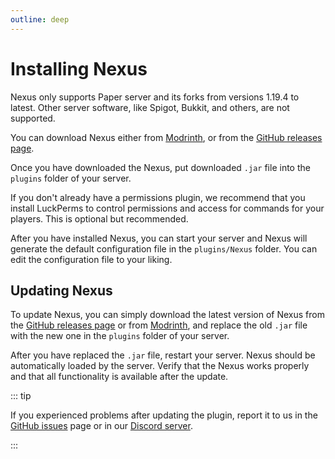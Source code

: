 ```yaml
---
outline: deep
---
```


# Installing Nexus

Nexus only supports Paper server and its forks from versions 1.19.4 to latest. Other server software, like Spigot, Bukkit, and others, are not supported.

You can download Nexus either from [Modrinth](https://modrinth.com/plugin/nexuss), or from the [GitHub releases page](https://github.com/BX-Team/Nexus/releases/latest).

Once you have downloaded the Nexus, put downloaded `.jar` file into the `plugins` folder of your server.

If you don't already have a permissions plugin, we recommend that you install LuckPerms to control permissions and access for commands for your players. This is optional but recommended.

After you have installed Nexus, you can start your server and Nexus will generate the default configuration file in the `plugins/Nexus` folder. You can edit the configuration file to your liking.

## Updating Nexus

To update Nexus, you can simply download the latest version of Nexus from the [GitHub releases page](https://github.com/BX-Team/Nexus/releases/latest) or from [Modrinth](https://modrinth.com/plugin/nexuss), and replace the old `.jar` file with the new one in the `plugins` folder of your server.

After you have replaced the `.jar` file, restart your server. Nexus should be automatically loaded by the server. Verify that the Nexus works properly and that all functionality is available after the update.

::: tip

If you experienced problems after updating the plugin, report it to us in the [GitHub issues](https://github.com/BX-Team/Nexus/issues) page or in our [Discord server](https://discord.gg/p7cxhw7E2M).

:::
